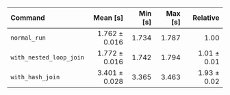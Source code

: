 | Command | Mean [s] | Min [s] | Max [s] | Relative |
|:---|---:|---:|---:|---:|
| `normal_run` | 1.762 ± 0.016 | 1.734 | 1.787 | 1.00 |
| `with_nested_loop_join` | 1.772 ± 0.016 | 1.742 | 1.794 | 1.01 ± 0.01 |
| `with_hash_join` | 3.401 ± 0.028 | 3.365 | 3.463 | 1.93 ± 0.02 |
